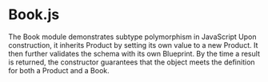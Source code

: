 # Book.js
The Book module demonstrates subtype polymorphism in JavaScript Upon construction, it inherits Product by setting its own value to a new Product. It then further validates the schema with its own Blueprint. By the time a result is returned, the constructor guarantees that the object meets the definition for both a Product and a Book.
